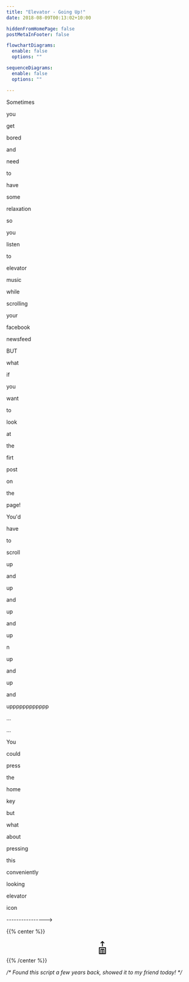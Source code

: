 ```yaml
---
title: "Elevator - Going Up!"
date: 2018-08-09T00:13:02+10:00

hiddenFromHomePage: false
postMetaInFooter: false

flowchartDiagrams:
  enable: false
  options: ""

sequenceDiagrams: 
  enable: false
  options: ""

---
```


Sometimes

you

get

bored

and

need

to

have

some

relaxation

so

you

listen

to

elevator

music

while

scrolling

your

facebook

newsfeed

BUT

what

if

you

want

to

look

at

the

firt

post

on

the

page!

You'd

have

to

scroll

up

and

up

and

up

and

up

n

up

and

up

and

upppppppppppp

...

...

You

could

press

the

home

key

but

what

about

pressing

this

conveniently

looking

elevator

icon

---------------->


<script src="/js/elevator.min.js"></script>

<script>
window.onload = function() {
  var elevator = new Elevator({
    element: document.querySelector('.elevator'),
    mainAudio: '/js/elevator.js/elevator.mp3',
    endAudio: '/js/elevator.js/ding.mp3',
    duration: 10000 // milliseconds
  });
}
</script>

<style>
.elevator {
    text-align: center;
    cursor: pointer;
    width: 140px;
    margin: auto;
}

.elevator:hover {
    opacity: 0.7;
}

.elevator svg {
    width: 40px;
    height: 40px;
    display: block;
    margin: auto;
    margin-bottom: 5px;
}
</style>
{{% center %}}
<div class="elevator">
<svg class="sweet-svg" xmlns="http://www.w3.org/2000/svg" xmlns:xlink="http://www.w3.org/1999/xlink" version="1.1" x="0px" y="0px" viewBox="0 0 100 100" enable-background="new 0 0 100 100" xml:space="preserve" height="100px" width="100px">
<path d="M70,47.5H30c-1.4,0-2.5,1.1-2.5,2.5v40c0,1.4,1.1,2.5,2.5,2.5h40c1.4,0,2.5-1.1,2.5-2.5V50C72.5,48.6,71.4,47.5,70,47.5z   M47.5,87.5h-5v-25h5V87.5z M57.5,87.5h-5v-25h5V87.5z M67.5,87.5h-5V60c0-1.4-1.1-2.5-2.5-2.5H40c-1.4,0-2.5,1.1-2.5,2.5v27.5h-5  v-35h35V87.5z"/>
<path d="M50,42.5c1.4,0,2.5-1.1,2.5-2.5V16l5.7,5.7c0.5,0.5,1.1,0.7,1.8,0.7s1.3-0.2,1.8-0.7c1-1,1-2.6,0-3.5l-10-10  c-1-1-2.6-1-3.5,0l-10,10c-1,1-1,2.6,0,3.5c1,1,2.6,1,3.5,0l5.7-5.7v24C47.5,41.4,48.6,42.5,50,42.5z"/>
</svg>
</div>
{{% /center %}}

_/* Found this script a few years back, showed it to my friend today! */_